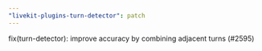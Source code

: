 ```yaml
---
"livekit-plugins-turn-detector": patch
---
```


fix(turn-detector): improve accuracy by combining adjacent turns (#2595)
